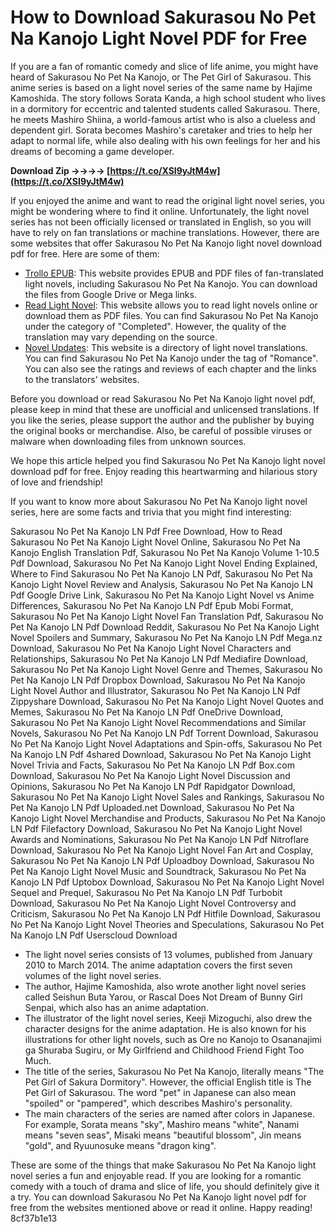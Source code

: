 
 
# How to Download Sakurasou No Pet Na Kanojo Light Novel PDF for Free
 
If you are a fan of romantic comedy and slice of life anime, you might have heard of Sakurasou No Pet Na Kanojo, or The Pet Girl of Sakurasou. This anime series is based on a light novel series of the same name by Hajime Kamoshida. The story follows Sorata Kanda, a high school student who lives in a dormitory for eccentric and talented students called Sakurasou. There, he meets Mashiro Shiina, a world-famous artist who is also a clueless and dependent girl. Sorata becomes Mashiro's caretaker and tries to help her adapt to normal life, while also dealing with his own feelings for her and his dreams of becoming a game developer.
 
**Download Zip ->->->-> [https://t.co/XSI9yJtM4w](https://t.co/XSI9yJtM4w)**


 
If you enjoyed the anime and want to read the original light novel series, you might be wondering where to find it online. Unfortunately, the light novel series has not been officially licensed or translated in English, so you will have to rely on fan translations or machine translations. However, there are some websites that offer Sakurasou No Pet Na Kanojo light novel download pdf for free. Here are some of them:
 
- [Trollo EPUB](https://trollo-epub.blogspot.com/2017/12/sakurasou-no-pet-na-kanojo.html): This website provides EPUB and PDF files of fan-translated light novels, including Sakurasou No Pet Na Kanojo. You can download the files from Google Drive or Mega links.
- [Read Light Novel](https://www.readlightnovel.org/sakurasou-no-pet-na-kanojo): This website allows you to read light novels online or download them as PDF files. You can find Sakurasou No Pet Na Kanojo under the category of "Completed". However, the quality of the translation may vary depending on the source.
- [Novel Updates](https://www.novelupdates.com/series/sakurasou-no-pet-na-kanojo/): This website is a directory of light novel translations. You can find Sakurasou No Pet Na Kanojo under the tag of "Romance". You can also see the ratings and reviews of each chapter and the links to the translators' websites.

Before you download or read Sakurasou No Pet Na Kanojo light novel pdf, please keep in mind that these are unofficial and unlicensed translations. If you like the series, please support the author and the publisher by buying the original books or merchandise. Also, be careful of possible viruses or malware when downloading files from unknown sources.
 
We hope this article helped you find Sakurasou No Pet Na Kanojo light novel download pdf for free. Enjoy reading this heartwarming and hilarious story of love and friendship!
  
If you want to know more about Sakurasou No Pet Na Kanojo light novel series, here are some facts and trivia that you might find interesting:
 
Sakurasou No Pet Na Kanojo LN Pdf Free Download,  How to Read Sakurasou No Pet Na Kanojo Light Novel Online,  Sakurasou No Pet Na Kanojo English Translation Pdf,  Sakurasou No Pet Na Kanojo Volume 1-10.5 Pdf Download,  Sakurasou No Pet Na Kanojo Light Novel Ending Explained,  Where to Find Sakurasou No Pet Na Kanojo LN Pdf,  Sakurasou No Pet Na Kanojo Light Novel Review and Analysis,  Sakurasou No Pet Na Kanojo LN Pdf Google Drive Link,  Sakurasou No Pet Na Kanojo Light Novel vs Anime Differences,  Sakurasou No Pet Na Kanojo LN Pdf Epub Mobi Format,  Sakurasou No Pet Na Kanojo Light Novel Fan Translation Pdf,  Sakurasou No Pet Na Kanojo LN Pdf Download Reddit,  Sakurasou No Pet Na Kanojo Light Novel Spoilers and Summary,  Sakurasou No Pet Na Kanojo LN Pdf Mega.nz Download,  Sakurasou No Pet Na Kanojo Light Novel Characters and Relationships,  Sakurasou No Pet Na Kanojo LN Pdf Mediafire Download,  Sakurasou No Pet Na Kanojo Light Novel Genre and Themes,  Sakurasou No Pet Na Kanojo LN Pdf Dropbox Download,  Sakurasou No Pet Na Kanojo Light Novel Author and Illustrator,  Sakurasou No Pet Na Kanojo LN Pdf Zippyshare Download,  Sakurasou No Pet Na Kanojo Light Novel Quotes and Memes,  Sakurasou No Pet Na Kanojo LN Pdf OneDrive Download,  Sakurasou No Pet Na Kanojo Light Novel Recommendations and Similar Novels,  Sakurasou No Pet Na Kanojo LN Pdf Torrent Download,  Sakurasou No Pet Na Kanojo Light Novel Adaptations and Spin-offs,  Sakurasou No Pet Na Kanojo LN Pdf 4shared Download,  Sakurasou No Pet Na Kanojo Light Novel Trivia and Facts,  Sakurasou No Pet Na Kanojo LN Pdf Box.com Download,  Sakurasou No Pet Na Kanojo Light Novel Discussion and Opinions,  Sakurasou No Pet Na Kanojo LN Pdf Rapidgator Download,  Sakurasou No Pet Na Kanojo Light Novel Sales and Rankings,  Sakurasou No Pet Na Kanojo LN Pdf Uploaded.net Download,  Sakurasou No Pet Na Kanojo Light Novel Merchandise and Products,  Sakurasou No Pet Na Kanojo LN Pdf Filefactory Download,  Sakurasou No Pet Na Kanojo Light Novel Awards and Nominations,  Sakurasou No Pet Na Kanojo LN Pdf Nitroflare Download,  Sakurasou No Pet Na Kanojo Light Novel Fan Art and Cosplay,  Sakurasou No Pet Na Kanojo LN Pdf Uploadboy Download,  Sakurasou No Pet Na Kanojo Light Novel Music and Soundtrack,  Sakurasou No Pet Na Kanojo LN Pdf Uptobox Download,  Sakurasou No Pet Na Kanojo Light Novel Sequel and Prequel,  Sakurasou No Pet Na Kanojo LN Pdf Turbobit Download,  Sakurasou No Pet Na Kanojo Light Novel Controversy and Criticism,  Sakurasou No Pet Na Kanojo LN Pdf Hitfile Download,  Sakurasou No Pet Na Kanojo Light Novel Theories and Speculations,  Sakurasou No Pet Na Kanojo LN Pdf Userscloud Download

- The light novel series consists of 13 volumes, published from January 2010 to March 2014. The anime adaptation covers the first seven volumes of the light novel series.
- The author, Hajime Kamoshida, also wrote another light novel series called Seishun Buta Yarou, or Rascal Does Not Dream of Bunny Girl Senpai, which also has an anime adaptation.
- The illustrator of the light novel series, Keeji Mizoguchi, also drew the character designs for the anime adaptation. He is also known for his illustrations for other light novels, such as Ore no Kanojo to Osananajimi ga Shuraba Sugiru, or My Girlfriend and Childhood Friend Fight Too Much.
- The title of the series, Sakurasou No Pet Na Kanojo, literally means "The Pet Girl of Sakura Dormitory". However, the official English title is The Pet Girl of Sakurasou. The word "pet" in Japanese can also mean "spoiled" or "pampered", which describes Mashiro's personality.
- The main characters of the series are named after colors in Japanese. For example, Sorata means "sky", Mashiro means "white", Nanami means "seven seas", Misaki means "beautiful blossom", Jin means "gold", and Ryuunosuke means "dragon king".

These are some of the things that make Sakurasou No Pet Na Kanojo light novel series a fun and enjoyable read. If you are looking for a romantic comedy with a touch of drama and slice of life, you should definitely give it a try. You can download Sakurasou No Pet Na Kanojo light novel pdf for free from the websites mentioned above or read it online. Happy reading!
 8cf37b1e13
 
